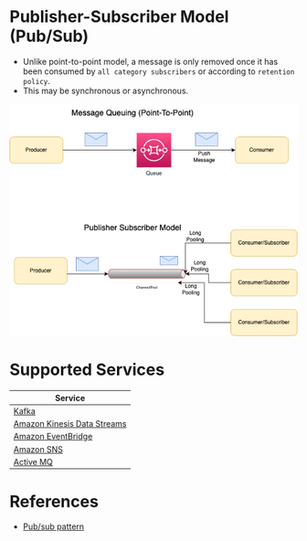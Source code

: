 # Publisher-Subscriber Model (Pub/Sub)
- Unlike point-to-point model, a message is only removed once it has been consumed by `all category subscribers` or according to `retention policy`.
- This may be synchronous or asynchronous.

![](assets/Traditional-Message-Patterns.drawio.png)

# Supported Services

| Service                                                                                                     |
|-------------------------------------------------------------------------------------------------------------|
| [Kafka](../Kafka/Readme.md)                                                             |
| [Amazon Kinesis Data Streams](../../../2_AWSComponents/5_MessageBrokerServices/AmazonKinesisDataStreams.md) |
| [Amazon EventBridge](../../../2_AWSComponents/5_MessageBrokerServices/AmazonEventBridge.md)                 |
| [Amazon SNS](../../../2_AWSComponents/5_MessageBrokerServices/AmazonSNS.md)                                 |
| [Active MQ](../ActiveMQ.md)                                                             |

# References
- [Pub/sub pattern](https://docs.aws.amazon.com/prescriptive-guidance/latest/modernization-integrating-microservices/pub-sub.html)
